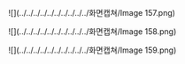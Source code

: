 ![](../../../../../../../../../../화면캡쳐/Image 157.png)

![](../../../../../../../../../../화면캡쳐/Image 158.png)

![](../../../../../../../../../../화면캡쳐/Image 159.png)
